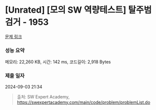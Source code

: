 # [Unrated] [모의 SW 역량테스트] 탈주범 검거 - 1953 

[문제 링크](https://swexpertacademy.com/main/code/problem/problemDetail.do?contestProbId=AV5PpLlKAQ4DFAUq) 

### 성능 요약

메모리: 22,260 KB, 시간: 142 ms, 코드길이: 2,918 Bytes

### 제출 일자

2024-09-03 21:34



> 출처: SW Expert Academy, https://swexpertacademy.com/main/code/problem/problemList.do